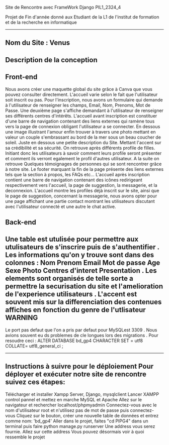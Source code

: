Site de Rencontre avec FrameWork Django PIL1_2324_4

Projet de Fin d'année donné aux Etudiant de la L1 de l'institut de formation et de la recherche en informatique
_______________________________________________________________________________________________________
Nom du Site : Venus
-----------------------------------------------------------------------------------------------
Description de la conception
---------------------------
Front-end
---------
Nous avons créer une maquette global du site grâce à Canva que vous pouvez consulter directement. L'accueil varie selon le fait que l'utilisateur soit inscrit ou pas. Pour l'inscription, nous avons un formulaire qui demande à l'utilisateur de renseigner les champs, Email, Nom, Prenoms, Mot de Passe. Une deuxième page s'affiche demandant à l'utilisateur de renseigner ses différents centres d'intérêts. L'accueil avant inscription est constituer d'une barre de navigation contenant des liens externes qui ramène tous vers la page de connexion obligant l'utilisateur a se connecter. En dessous une image illustrant l'amour enfin trouver à travers une photo mettant en valeur un couple s'embrassant au bord de la mer sous un beau coucher de soleil. Juste en dessous une petite description du Site. Mettant l'accent sur sa crédibilité et sa sécurité. On retrouve après différents profile de filles. Initiant donc les utilisateurs à savoir comment leurs profile seront présenter et comment ils verront egalement le profil d'autres utilisateur. A la suite on retrouve Quelques témoignages de personnes qui se sont rencontrer grâce à notre site. Le footer marquant la fin de la page présente des liens externes tels que la section à propos, les FAQs etc... L'accueil après inscription contient une barre de navigation contenant des icônes redirigeant respectivement vers l'accueil, la page de suggestion, la messagerie, et la deconnexion. L'accueil montre les profiles déjà inscrit sur le site, ainsi que le page de suggestion, concernant la messagerie, nous avons opter pour une page affichant une partie contact montrant les utilisateurs discutant avec l'utilisateur connecté et une autre le chat active.

Back-end
---------
Une table est utulisée pour permettre aux utulisateurs de s'inscrire puis de s'authentifier . Les informations qu'on y trouve sont dans des colonnes : Nom Prenom Email Mot de passe Age Sexe Photo Centres d'interet Presentation . Les elements sont organisés de telle sorte a permettre la securisation du site et l'amelioration de l'experience utilisateurs . L'accent est souvent mis sur la differenciation des contenues affiches en fonction du genre de l'utlisateur
WARNING
---------
Le port pas defaut que l'on a pris par defaut pour MySQLest 3309 . Nous avions souvent eu ds problemes de cle longues lors des migrations . Pour resoudre ceci : ALTER DATABASE bd_gp4 CHARACTER SET = utf8 COLLATE= utf8_general_ci ;

_________________________________________________________________________________________________
Instructions à suivre pour le déploiement
Pour déployer et exécuter notre site de rencontre suivez ces étapes:
--------------------------------------------------------------------------------------------
Télécharger et installer Xampp Server, Django, mysqlclient
Lancer XAMPP control pannel et mettez en marche MySQL et Apache
Allez sur le navigateur et rechercher localhost/phpmyadmin
Connectez-vous avec le nom d'utilisateur root et n'utilisez pas de mot de passe puis connectez-vous
Cliquez sur le bouton, créer une nouvelle table de données et entrez comme nom: 'bd_gp4'
Aller dans le projet, faites "cd PIPG4" dans un terminal puis faire python manage.py runserver
Une address vous serez fournie. Allez sur cette address
Vous pouvez désormais voir à quoi ressemble le projet
